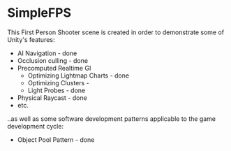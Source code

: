 # SimpleFPS

This First Person Shooter scene is created in order to demonstrate some of Unity's features:
- AI Navigation 		- done
- Occlusion culling		- done
- Precomputed Realtime GI
	- Optimizing Lightmap Charts	- done
	- Optimizing Clusters			- 
	- Light Probes					- done
- Physical Raycast		- done
- etc.

..as well as some software development patterns applicable to the game development cycle:
- Object Pool Pattern - done